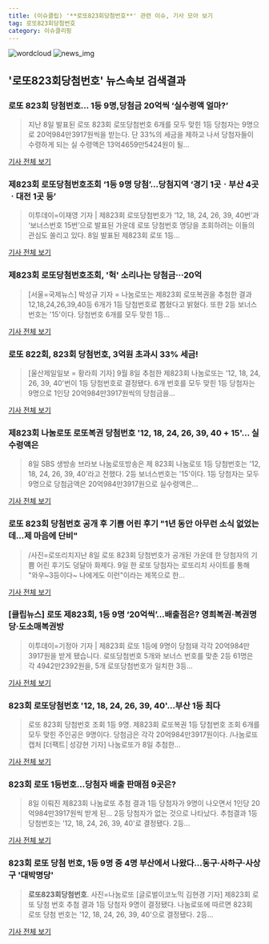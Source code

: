 ```yaml
---
title: (이슈클립) '**로또823회당첨번호**' 관련 이슈, 기사 모아 보기
tag: 로또823회당첨번호
category: 이슈클리핑
---
```

![wordcloud](https://s3.ap-northeast-2.amazonaws.com/lyrics101-wordcloud/2018-09-10-1536533148.png)
![news_img](https://user-images.githubusercontent.com/42597476/44507050-1206f400-a6e4-11e8-8d98-7ffbfebb353f.png)
## **'**로또823회당첨번호**'** 뉴스속보 검색결과
### 로또 823회 당첨번호… 1등 9명,당첨금 20억씩 ‘실수령액 얼마?’

>지난 8일 발표된 로또 823회 로또당첨번호 6개를 모두 맞힌 1등 당첨자는 9명으로 20억984만3917원씩을 받는다. 단 33%의 세금을 제하고 나서 당첨자들이 수령하게 되는 실 수령액은 13억4659만5424원이 될...

<a href="http://www.kookje.co.kr/news2011/asp/newsbody.asp?code=0200&key=20180910.99099003344" target="_blank">기사 전체 보기</a>

### 제823회 로또당첨번호조회 ‘1등 9명 당첨’…당첨지역 ‘경기 1곳ㆍ부산 4곳ㆍ대전 1곳 등’

>이투데이=이재영 기자 | 제823회 로또당첨번호가 ‘12, 18, 24, 26, 39, 40번’과 ‘보너스번호 15번’으로 발표된 가운데 로또 당첨번호 명당을 조회하려는 이들의 관심도 쏠리고 있다. 8일 발표된 제823회 로또 1등...

<a href="http://www.etoday.co.kr/news/section/newsview.php?idxno=1661564" target="_blank">기사 전체 보기</a>

### 제823회 로또당첨번호조회, '헉' 소리나는 당첨금···20억

>[서울=국제뉴스] 박성규 기자 = 나눔로또는 제823회 로또복권을 추첨한 결과 12,18,24,26,39,40등 6개가 1등 당첨번호로 뽑혔다고 밝혔다. 또한 2등 보너스 번호는 '15'이다. 당첨번호 6개를 모두 맞힌 1등...

<a href="http://www.gukjenews.com/news/articleView.html?idxno=988652" target="_blank">기사 전체 보기</a>

### 로또 822회, 823회 당첨번호, 3억원 초과시 33% 세금!

>[울산제일일보 = 황라희 기자] 9월 8일 추첨한 제823회 나눔로또는 '12, 18, 24, 26, 39, 40'번이 1등 당첨번호로 결정됐다. 6개 번호를 모두 맞힌 1등 당첨자는 9명으로 1인당 20억984만3917원씩의 당첨금을...

<a href="http://www.ujeil.com/news/articleView.html?idxno=214653" target="_blank">기사 전체 보기</a>

### 제823회 나눔로또 로또복권 당첨번호 '12, 18, 24, 26, 39, 40 + 15'… 실수령액은

>8일 SBS 생방송 브라보 나눔로또방송은 제 823회 나눔로또 1등 당첨번호는 '12, 18, 24, 26, 39, 40'라고 전했다. 2등 보너스번호는 '15'이다. 1등 당첨자는 모두 9명으로 당첨금액은 20억984만3917원으로 실수령액은...

<a href="http://www.asiatime.co.kr/news/articleView.html?idxno=198591" target="_blank">기사 전체 보기</a>

### 로또 823회 당첨번호 공개 후 기쁨 어린 후기 "1년 동안 아무런 소식 없었는데…제 마음에 단비"

>/사진=로또리치지난 8일 로또 823회 당첨번호가 공개된 가운데 한 당첨자의 기쁨 어린 후기도 덩달아 화제다. 9일 한 로또 당첨자는 로또리치 사이트를 통해 "와우~3등이다~ 나에게도 이런"이라는 제목으로 한...

<a href="http://www.asiatoday.co.kr/view.php?key=20180910000648533" target="_blank">기사 전체 보기</a>

### [클립뉴스] 로또 제823회, 1등 9명 ‘20억씩’…배출점은? 영희복권·복권명당·도소매복권방

>이투데이=기정아 기자 | 제823회 로또 1등에 9명이 당첨돼 각각 20억984만3917원을 받게 됐습니다. 로또당첨번호 5개와 보너스 번호를 맞춘 2등 61명은 각 4942만2392원을, 5개 로또당첨번호가 일치한 3등...

<a href="http://www.etoday.co.kr/news/section/newsview.php?idxno=1661572" target="_blank">기사 전체 보기</a>

### 823회 로또당첨번호 '12, 18, 24, 26, 39, 40'…부산 1등 최다

>로또 823회 당첨번호 조회 1등 9명. 제823회 로또복권 1등 당첨번호 조회 6개를 모두 맞힌 주인공은 9명이다. 당첨금은 각각 20억984만3917원이다. /나눔로또 캡처 [더팩트│성강현 기자] 나눔로또가 8일 추첨한...

<a href="http://news.tf.co.kr/read/economy/1732654.htm" target="_blank">기사 전체 보기</a>

### 823회 로또 1등번호...당첨자 배출 판매점 9곳은?

>8일 이뤄진 제823회 나눔로또 추첨 결과 1등 당첨자가 9명이 나오면서 1인당 20억984만3917원씩 받게 된... 2등 당첨자가 없는 것으로 나타났다. 추첨결과 1등 당첨번호는 '12, 18, 24, 26, 39, 40'로 결정됐다. 2등...

<a href="http://www.headlinejeju.co.kr/?mod=news&act=articleView&idxno=344312" target="_blank">기사 전체 보기</a>

### 823회 로또 당첨 번호, 1등 9명 중 4명 부산에서 나왔다…동구·사하구·사상구 '대박명당'

>**로또823회당첨번호**. 사진=나눔로또 [글로벌이코노믹 김현경 기자] 제823회 로또 당첨 번호 추첨 결과 1등 당첨자 9명이 결정됐다. 나눔로또에 따르면 823회 로또 당첨 번호는 '12, 18, 24, 26, 39, 40'으로 결정됐다. 2등...

<a href="http://www.g-enews.com/ko-kr/news/article/news_all/201809090103549737581e9b5a60_1/article.html" target="_blank">기사 전체 보기</a>


